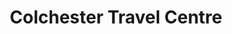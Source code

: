 ---
title: "Colchester Travel Centre"
url: /colchester/colchester-travel-centre/
shop: Reisebüro
---